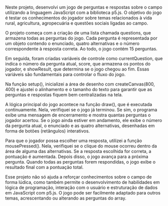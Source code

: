 Neste projeto, desenvolvi um jogo de perguntas e respostas sobre o campo utilizando a linguagem JavaScript com a biblioteca p5.js. O objetivo do jogo é testar os conhecimentos do jogador sobre temas relacionados à vida rural, agricultura, agropecuária e questões sociais ligadas ao campo.

O projeto começa com a criação de uma lista chamada questions, que armazena todas as perguntas do jogo. Cada pergunta é representada por um objeto contendo o enunciado, quatro alternativas e o número correspondente à resposta correta. Ao todo, o jogo contém 15 perguntas.

Em seguida, foram criadas variáveis de controle como currentQuestion, que indica o número da pergunta atual, score, que armazena os pontos do jogador, e showResult, que determina se o jogo chegou ao fim. Essas variáveis são fundamentais para controlar o fluxo do jogo.

Na função setup(), inicializei a área de desenho com createCanvas(800, 400) e ajustei o alinhamento e o tamanho do texto para garantir que as perguntas e respostas fiquem bem centralizadas na tela.

A lógica principal do jogo acontece na função draw(), que é executada continuamente. Nela, verifiquei se o jogo já terminou. Se sim, o programa exibe uma mensagem de encerramento e mostra quantas perguntas o jogador acertou. Se o jogo ainda estiver em andamento, ele exibe o número da pergunta atual, o enunciado e as quatro alternativas, desenhadas em forma de botões (retângulos) interativos.

Para que o jogador possa escolher uma resposta, utilizei a função mousePressed(). Nela, verifiquei se o clique do mouse ocorreu dentro da área de alguma das alternativas. Se a resposta escolhida for correta, a pontuação é aumentada. Depois disso, o jogo avança para a próxima pergunta. Quando todas as perguntas forem respondidas, o jogo exibe o resultado final com a pontuação total.

Esse projeto não só ajuda a reforçar conhecimentos sobre o campo de forma lúdica, como também permite o desenvolvimento de habilidades em lógica de programação, interação com o usuário e estruturação de dados em JavaScript com p5.js. O jogo pode ser facilmente adaptado para outros temas, acrescentando ou alterando as perguntas do array.

